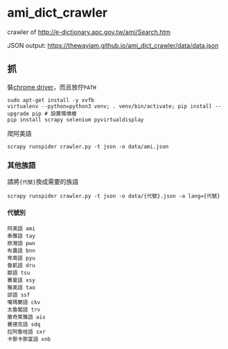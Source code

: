 # ami_dict_crawler
crawler of http://e-dictionary.apc.gov.tw/ami/Search.htm

JSON output: https://thewayiam.github.io/ami_dict_crawler/data/data.json

## 抓

裝[chrome driver](https://sites.google.com/a/chromium.org/chromedriver/downloads)，而且放佇`PATH`
```
sudo apt-get install -y xvfb
virtualenv --python=python3 venv; . venv/bin/activate; pip install --upgrade pip # 設置環境檔
pip install scrapy selenium pyvirtualdisplay
```
爬阿美語
```
scrapy runspider crawler.py -t json -o data/ami.json 
```
### 其他族語
請將`{代號}`換成需要的族語
```
scrapy runspider crawler.py -t json -o data/{代號}.json -a lang={代號}
```
#### 代號別
```
阿美語 ami
泰雅語 tay
排灣語 pwn
布農語 bnn
卑南語 pyu
魯凱語 dru
鄒語 tsu
賽夏語 xsy
雅美語 tao
邵語 ssf
噶瑪蘭語 ckv
太魯閣語 trv
撒奇萊雅語 ais
賽德克語 sdq
拉阿魯哇語 sxr
卡那卡那富語 xnb
```
